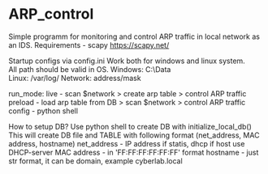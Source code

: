 # ARP_control
Simple programm for monitoring and control ARP traffic in local network as an IDS.
Requirements - scapy https://scapy.net/

Startup configs via config.ini
  Work both for windows and linux system.  
  All path should be valid in OS. 
  Windows: C:\Data\
  Linux: /var/log/
  Network: address/mask
  
  run_mode: live - scan $network > create arp table > control ARP traffic
            preload - load arp table from DB > scan $network > control ARP traffic
            config - python shell
 
 How to setup DB?
 Use python shell to create DB with initialize_local_db()
 This will create DB file and TABLE with following format (net_address, MAC address, hostname)
 net_address - IP address if statis, dhcp if host use DHCP-server
 MAC address - in 'FF:FF:FF:FF:FF:FF' format
 hostname - just str format, it can be domain, example cyberlab.local
 
